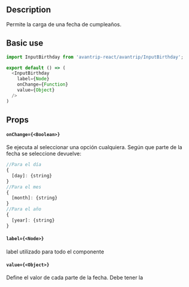 ## Description
Permite la carga de una fecha de cumpleaños.

## Basic use

```javascript
import InputBirthday from 'avantrip-react/avantrip/InputBirthday';

export default () => (
  <InputBirthday
    label={Node}
    onChange={Function}
    value={Object}
  />
)
```


## Props

#### `onChange={<Boolean>}`
Se ejecuta al seleccionar una opción cualquiera.
Según que parte de la fecha se seleccione devuelve:
```javascript
//Para el día
{
  [day]: {string}
}
//Para el mes
{
  [month]: {string}
}
//Para el año
{
  [year]: {string}
}
```

#### `label={<Node>}`
label utilizado para todo el componente

#### `value={<Object>}`
Define el valor de cada parte de la fecha. Debe tener la
